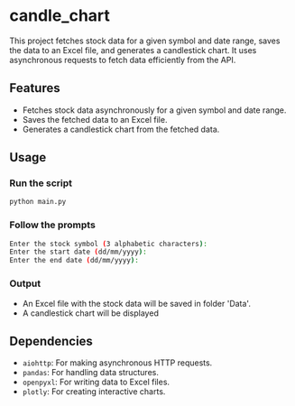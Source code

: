 # candle_chart

This project fetches stock data for a given symbol and date range, saves the data to an Excel file, and generates a candlestick chart. It uses asynchronous requests to fetch data efficiently from the API.

## Features

- Fetches stock data asynchronously for a given symbol and date range.
- Saves the fetched data to an Excel file.
- Generates a candlestick chart from the fetched data.

## Usage

### Run the script
```sh
python main.py
```

### Follow the prompts
```sh
Enter the stock symbol (3 alphabetic characters): 
Enter the start date (dd/mm/yyyy): 
Enter the end date (dd/mm/yyyy): 
```

### Output
- An Excel file with the stock data will be saved in folder 'Data'.
- A candlestick chart will be displayed


## Dependencies

- `aiohttp`: For making asynchronous HTTP requests.
- `pandas`: For handling data structures.
- `openpyxl`: For writing data to Excel files.
- `plotly`: For creating interactive charts.
